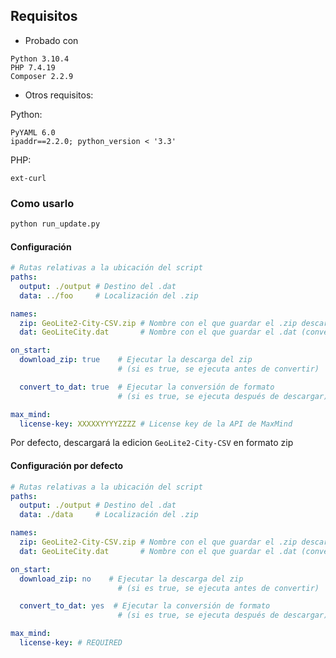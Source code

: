 
## **Requisitos**
* Probado con 

```
Python 3.10.4
PHP 7.4.19
Composer 2.2.9
```

* Otros requisitos: 

Python:
```
PyYAML 6.0
ipaddr==2.2.0; python_version < '3.3'
``` 

PHP:
```
ext-curl
``` 

### Como usarlo
```bash
python run_update.py
```

#### Configuración

```yml
# Rutas relativas a la ubicación del script
paths:
  output: ./output # Destino del .dat
  data: ../foo     # Localización del .zip 

names:
  zip: GeoLite2-City-CSV.zip # Nombre con el que guardar el .zip descargado
  dat: GeoLiteCity.dat       # Nombre con el que guardar el .dat (convertido)

on_start:
  download_zip: true    # Ejecutar la descarga del zip 
                        # (si es true, se ejecuta antes de convertir)

  convert_to_dat: true  # Ejecutar la conversión de formato 
                        # (si es true, se ejecuta después de descargar)

max_mind:
  license-key: XXXXXYYYYZZZZ # License key de la API de MaxMind
```

Por defecto, descargará la edicion `GeoLite2-City-CSV` en formato zip

#### Configuración por defecto

```yml
# Rutas relativas a la ubicación del script
paths:
  output: ./output # Destino del .dat
  data: ./data     # Localización del .zip 

names:
  zip: GeoLite2-City-CSV.zip # Nombre con el que guardar el .zip descargado
  dat: GeoLiteCity.dat       # Nombre con el que guardar el .dat (convertido)

on_start:
  download_zip: no    # Ejecutar la descarga del zip 
                        # (si es true, se ejecuta antes de convertir)

  convert_to_dat: yes  # Ejecutar la conversión de formato 
                        # (si es true, se ejecuta después de descargar)

max_mind:
  license-key: # REQUIRED
```
